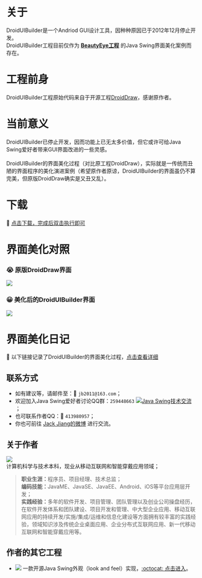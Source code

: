 # 关于
DroidUIBuilder是一个Andriod GUI设计工具，因种种原因已于2012年12月停止开发。<br>
DroidUIBuilder工程目前仅作为 **[BeautyEye工程](https://github.com/JackJiang2011/beautyeye)** 的Java Swing界面美化案例而存在。

# 工程前身
DroidUIBuilder工程原始代码来自于开源工程[DroidDraw](https://code.google.com/p/droiddraw/)，感谢原作者。

# 当前意义
DroidUIBuilder已停止开发，因而功能上已无太多价值，但它或许可给Java Swing爱好者带来GUI界面改进的一些灵感。<br>
<br>
DroidUIBuilder的界面美化过程（对比原工程DroidDraw），实际就是一传统而丑陋的界面程序的美化演进案例（希望原作者原谅，DroidUIBuilder的界面虽仍不算完美，但原版DroidDraw确实是又丑又乱）。

# 下载
:paperclip: [点击下载，完成后双击执行即可](https://raw.githubusercontent.com/JackJiang2011/DroidUIBuilder/master/dist/DroidUIBuilder.jar)

# 界面美化对照
### :sob: 原版DroidDraw界面
![](https://raw.githubusercontent.com/JackJiang2011/DroidUIBuilder/master/screenshots/2012-11-09_1_original.PNG)

### :grinning: 美化后的DroidUIBuilder界面
![](https://raw.githubusercontent.com/JackJiang2011/DroidUIBuilder/master/preview/preview_20150203.png)

# 界面美化日记
:ledger: 以下链接记录了DroidUIBuilder的界面美化过程，[点击查看详细](https://github.com/JackJiang2011/DroidUIBuilder/wiki/DroidUIBuilder%E7%95%8C%E9%9D%A2%E7%BE%8E%E5%8C%96%E6%97%A5%E8%AE%B0)

## 联系方式
* 如有建议等，请邮件至：:love_letter: `jb2011@163.com`；</li>
* 欢迎加入Java Swing爱好者讨论QQ群：`259448663`  <a target="_blank" href="http://shang.qq.com/wpa/qunwpa?idkey=9971fb1d1845edc87bdec92ad03f329c1d1f280b1cfe73b6d03c13b0f7f8aba1"><img border="0" src="http://pub.idqqimg.com/wpa/images/group.png" alt="Java Swing技术交流" title="Java Swing技术交流"></a>；
* 也可联系作者QQ：:penguin: `413980957`；
* 你也可前往 [Jack Jiang的微博](http://t.qq.com/jackjiang_is_here/) 进行交流。

## 关于作者
![](https://raw.githubusercontent.com/JackJiang2011/beautyeye/master/screenshots/js2.png)<br>
计算机科学与技术本科，现业从移动互联网和智能穿戴应用领域；<br>
> <b>职业生涯：</b>程序员、项目经理、技术总监；<br>
> <b>编码技能：</b>JavaME、JavaSE、JavaEE、Android、iOS等平台应用层开发；<br>
> <b>实践经验：</b>多年的软件开发、项目管理、团队管理以及创业公司操盘经历，在软件开发体系和团队建设、项目开发和管理、中大型企业应用、移动互联网应用的持续开发/实施/集成/运维和信息化建设等方面拥有较丰富的实践经验，领域知识涉及传统企业桌面应用、企业分布式互联网应用、新一代移动互联网和智能穿戴应用等。

## 作者的其它工程
* ![](https://raw.githubusercontent.com/JackJiang2011/beautyeye/master/screenshots/beautyeye_logo_h.png) 一款开源Java Swing外观（look and feel）实现，[:octocat: 点击进入](https://github.com/JackJiang2011/beautyeye)。<br>
